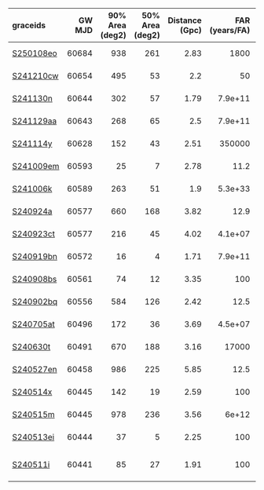 | graceids                                                          |   GW MJD |   90% Area (deg2) |   50% Area (deg2) |   Distance (Gpc) |   FAR (years/FA) |   Mass (M_sol) | trigger               | gcnids                                                                      | time   | probability   | comments        |
|:------------------------------------------------------------------|---------:|------------------:|------------------:|-----------------:|-----------------:|---------------:|:----------------------|:----------------------------------------------------------------------------|:-------|:--------------|:----------------|
| [S250108eo](https://gracedb.ligo.org/superevents/S250108eo/view/) |    60684 |               938 |               261 |             2.83 |       1800       |            101 | not triggered         | [2025-01-08T15:22:22](https://fritz.science/gcn_events/2025-01-08T15:22:22) |        |               |                 |
| [S241210cw](https://gracedb.ligo.org/superevents/S241210cw/view/) |    60654 |               495 |                53 |             2.2  |         50       |             81 | not triggered         | [2024-12-10T06:06:07](https://fritz.science/gcn_events/2024-12-10T06:06:07) | 180.0  | 0.03          | Sun too close   |
| [S241130n](https://gracedb.ligo.org/superevents/S241130n/view/)   |    60644 |               302 |                57 |             1.79 |          7.9e+11 |             64 | not triggered         | [2024-11-30T03:49:09](https://fritz.science/gcn_events/2024-11-30T03:49:09) | 0.0    | 0.0           | Sun too close   |
| [S241129aa](https://gracedb.ligo.org/superevents/S241129aa/view/) |    60643 |               268 |                65 |             2.5  |          7.9e+11 |             86 | not triggered         | [2024-11-29T02:18:33](https://fritz.science/gcn_events/2024-11-29T02:18:33) | 360.0  | 0.1           | Southern target |
| [S241114y](https://gracedb.ligo.org/superevents/S241114y/view/)   |    60628 |               152 |                43 |             2.51 |     350000       |             92 | triggered             | [2024-11-14T02:47:12](https://fritz.science/gcn_events/2024-11-14T02:47:12) | 1140.0 | 0.86          |                 |
| [S241009em](https://gracedb.ligo.org/superevents/S241009em/view/) |    60593 |                25 |                 7 |             2.78 |         11.2     |             93 | triggered             | [2024-10-09T22:04:56](https://fritz.science/gcn_events/2024-10-09T22:04:56) | 120.0  | 0.76          |                 |
| [S241006k](https://gracedb.ligo.org/superevents/S241006k/view/)   |    60589 |               263 |                51 |             1.9  |          5.3e+33 |             80 | triggered             | [2024-10-06T01:53:34](https://fritz.science/gcn_events/2024-10-06T01:53:34) | 1260.0 | 0.91          |                 |
| [S240924a](https://gracedb.ligo.org/superevents/S240924a/view/)   |    60577 |               660 |               168 |             3.82 |         12.9     |            121 | not triggered         | [2024-09-24T00:03:17](https://fritz.science/gcn_events/2024-09-24T00:03:17) | 300.0  | 0.08          | Southern target |
| [S240923ct](https://gracedb.ligo.org/superevents/S240923ct/view/) |    60577 |               216 |                45 |             4.02 |          4.1e+07 |            140 | triggered             | [2024-09-23T20:40:06](https://fritz.science/gcn_events/2024-09-23T20:40:06) | 720.0  | 0.73          |                 |
| [S240919bn](https://gracedb.ligo.org/superevents/S240919bn/view/) |    60572 |                16 |                 4 |             1.71 |          7.9e+11 |             61 | triggered             | [2024-09-19T06:15:59](https://fritz.science/gcn_events/2024-09-19T06:15:59) | 180.0  | 0.9           |                 |
| [S240908bs](https://gracedb.ligo.org/superevents/S240908bs/view/) |    60561 |                74 |                12 |             3.35 |        100       |            118 | predates trigger      | [2024-09-08T08:26:28](https://fritz.science/gcn_events/2024-09-08T08:26:28) |        |               |                 |
| [S240902bq](https://gracedb.ligo.org/superevents/S240902bq/view/) |    60556 |               584 |               126 |             2.42 |         12.5     |             84 | predates trigger      | [2024-09-02T14:33:07](https://fritz.science/gcn_events/2024-09-02T14:33:07) |        |               |                 |
| [S240705at](https://gracedb.ligo.org/superevents/S240705at/view/) |    60496 |               172 |                36 |             3.69 |          4.5e+07 |            128 | predates trigger      | [2024-07-05T05:32:16](https://fritz.science/gcn_events/2024-07-05T05:32:16) |        |               |                 |
| [S240630t](https://gracedb.ligo.org/superevents/S240630t/view/)   |    60491 |               670 |               188 |             3.16 |      17000       |            116 | predates trigger      | [2024-06-30T10:17:03](https://fritz.science/gcn_events/2024-06-30T10:17:03) |        |               |                 |
| [S240527en](https://gracedb.ligo.org/superevents/S240527en/view/) |    60458 |               986 |               225 |             5.85 |         12.5     |            172 | predates trigger      | [2024-05-27T18:34:29](https://fritz.science/gcn_events/2024-05-27T18:34:29) |        |               |                 |
| [S240514x](https://gracedb.ligo.org/superevents/S240514x/view/)   |    60445 |               142 |                19 |             2.59 |        100       |             93 | predates trigger      | [2024-05-14T12:17:14](https://fritz.science/gcn_events/2024-05-14T12:17:14) |        |               |                 |
| [S240515m](https://gracedb.ligo.org/superevents/S240515m/view/)   |    60445 |               978 |               236 |             3.56 |          6e+12   |            120 | predates trigger      | [2024-05-15T00:53:01](https://fritz.science/gcn_events/2024-05-15T00:53:01) |        |               |                 |
| [S240513ei](https://gracedb.ligo.org/superevents/S240513ei/view/) |    60444 |                37 |                 5 |             2.25 |        100       |             82 | predates trigger      | [2024-05-13T18:33:03](https://fritz.science/gcn_events/2024-05-13T18:33:03) |        |               |                 |
| [S240511i](https://gracedb.ligo.org/superevents/S240511i/view/)   |    60441 |                85 |                27 |             1.91 |        100       |             71 | non-automated trigger | [2024-05-11T03:15:08](https://fritz.science/gcn_events/2024-05-11T03:15:08) |        |               |                 |